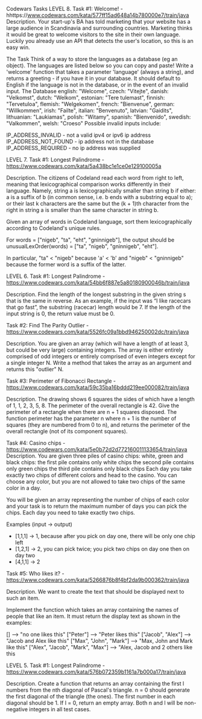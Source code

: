 
Codewars Tasks
LEVEL 8. Task #1: Welcome! - hhttps://www.codewars.com/kata/577ff15ad648a14b780000e7/train/java
Description.
Your start-up's BA has told marketing that your website has a large audience in Scandinavia and surrounding countries. Marketing thinks it would be great to welcome visitors to the site in their own language. Luckily you already use an API that detects the user's location, so this is an easy win.

The Task
Think of a way to store the languages as a database (eg an object). The languages are listed below so you can copy and paste!
Write a 'welcome' function that takes a parameter 'language' (always a string), and returns a greeting - if you have it in your database. It should default to English if the language is not in the database, or in the event of an invalid input.
The Database
english: "Welcome",
czech: "Vitejte",
danish: "Velkomst",
dutch: "Welkom",
estonian: "Tere tulemast",
finnish: "Tervetuloa",
flemish: "Welgekomen",
french: "Bienvenue",
german: "Willkommen",
irish: "Failte",
italian: "Benvenuto",
latvian: "Gaidits",
lithuanian: "Laukiamas",
polish: "Witamy",
spanish: "Bienvenido",
swedish: "Valkommen",
welsh: "Croeso"
Possible invalid inputs include:

IP_ADDRESS_INVALID - not a valid ipv4 or ipv6 ip address
IP_ADDRESS_NOT_FOUND - ip address not in the database
IP_ADDRESS_REQUIRED - no ip address was supplied

LEVEL 7. 
Task #1: Longest Palindrome -https://www.codewars.com/kata/5a438bc1e1ce0e129100005a

Description.
 The citizens of Codeland read each word from right to left, meaning that lexicographical comparison works differently in their language. Namely, string a is lexicographically smaller than string b if either: a is a suffix of b (in common sense, i.e. b ends with a substring equal to a); or their last k characters are the same but the (k + 1)th character from the right in string a is smaller than the same character in string b.

Given an array of words in Codeland language, sort them lexicographically according to Codeland's unique rules.

For words = ["nigeb", "ta", "eht", "gninnigeb"], the output should be unusualLexOrder(words) = ["ta", "nigeb", "gninnigeb", "eht"].

In particular, "ta" < "nigeb" because 'a' < 'b' and "nigeb" < "gninnigeb" because the former word is a suffix of the latter.

LEVEL 6. Task #1: Longest Palindrome - https://www.codewars.com/kata/54bb6f887e5a80180900046b/train/java

Description. Find the length of the longest substring in the given string s that is the same in reverse. As an example, if the input was “I like racecars that go fast”, the substring (racecar) length would be 7. If the length of the input string is 0, the return value must be 0.

Task #2: Find The Parity Outlier - https://www.codewars.com/kata/5526fc09a1bbd946250002dc/train/java

Description. You are given an array (which will have a length of at least 3, but could be very large) containing integers. The array is either entirely comprised of odd integers or entirely comprised of even integers except for a single integer N. Write a method that takes the array as an argument and returns this "outlier" N.

Task #3: Perimeter of Fibonacci Rectangle - https://www.codewars.com/kata/59c35ba16bddd219ee000082/train/java

Description. The drawing shows 6 squares the sides of which have a length of 1, 1, 2, 3, 5, 8. The perimeter of the overall rectangle is 42. Give the perimeter of a rectangle when there are n + 1 squares disposed. The function perimeter has the parameter n where n + 1 is the number of squares (they are numbered from 0 to n), and returns the perimeter of the overall rectangle (not of its component squares).

Task #4: Casino chips - https://www.codewars.com/kata/5e0b72d2d772160011133654/train/java
Description.
You are given three piles of casino chips: white, green and black chips:
the first pile contains only white chips
the second pile contains only green chips
the third pile contains only black chips
Each day you take exactly two chips of different colors and head to the casino. You can choose any color, but you are not allowed to take two chips of the same color in a day.

You will be given an array representing the number of chips of each color and your task is to return the maximum number of days you can pick the chips. Each day you need to take exactly two chips.

Examples (input -> output)
* [1,1,1] -> 1, because after you pick on day one, there will be only one chip left
* [1,2,1] -> 2, you can pick twice; you pick two chips on day one then on day two
* [4,1,1] -> 2

Task #5: Who likes it? - https://www.codewars.com/kata/5266876b8f4bf2da9b000362/train/java

Description. We want to create the text that should be displayed next to such an item.

Implement the function which takes an array containing the names of people that like an item. It must return the display text as shown in the examples:

[]                                -->  "no one likes this"
["Peter"]                         -->  "Peter likes this"
["Jacob", "Alex"]                 -->  "Jacob and Alex like this"
["Max", "John", "Mark"]           -->  "Max, John and Mark like this"
["Alex", "Jacob", "Mark", "Max"]  -->  "Alex, Jacob and 2 others like this

LEVEL 5. Task #1: Longest Palindrome -https://www.codewars.com/kata/576b072359b1161a7b000a17/train/java

Description. Create a function that returns an array containing the first l numbers from the nth diagonal of Pascal's triangle.
n = 0 should generate the first diagonal of the triangle (the ones).
The first number in each diagonal should be 1.
If l = 0, return an empty array.
Both n and l will be non-negative integers in all test cases.